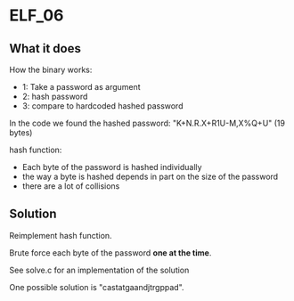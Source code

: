 # ELF_06

## What it does

How the binary works:
- 1: Take a password as argument
- 2: hash password
- 3: compare to hardcoded hashed password

In the code we found the hashed password: "K+N.R.X+R1U-M,X%Q+U" (19 bytes)

hash function:
- Each byte of the password is hashed individually
- the way a byte is hashed depends in part on the size of the password
- there are a lot of collisions

## Solution

Reimplement hash function.

Brute force each byte of the password **one at the time**.

See solve.c for an implementation of the solution

One possible solution is "castatgaandjtrgppad".
